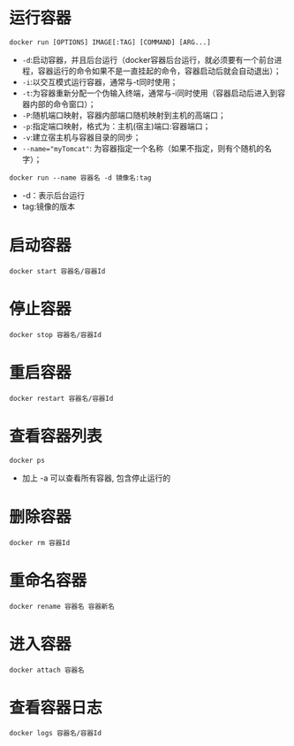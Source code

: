 # 运行容器

```
docker run [OPTIONS] IMAGE[:TAG] [COMMAND] [ARG...]
```
- `-d`:启动容器，并且后台运行（docker容器后台运行，就必须要有一个前台进程，容器运行的命令如果不是一直挂起的命令，容器启动后就会自动退出）；
- `-i`:以交互模式运行容器，通常与-t同时使用；
- `-t`:为容器重新分配一个伪输入终端，通常与-i同时使用（容器启动后进入到容器内部的命令窗口）；
- `-P`:随机端口映射，容器内部端口随机映射到主机的高端口；
- `-p`:指定端口映射，格式为：主机(宿主)端口:容器端口；
- `-v`:建立宿主机与容器目录的同步；
- `--name="myTomcat"`: 为容器指定一个名称（如果不指定，则有个随机的名字）；

```
docker run --name 容器名 -d 镜像名:tag
```

- -d：表示后台运行
- tag:镜像的版本

# 启动容器	

```
docker start 容器名/容器Id
```

# 停止容器	

```
docker stop 容器名/容器Id
```

# 重启容器	

```
docker restart 容器名/容器Id
```

# 查看容器列表

```
docker ps
```

- 加上 -a 可以查看所有容器, 包含停止运行的

# 删除容器

```
docker rm 容器Id
```

# 重命名容器

```
docker rename 容器名 容器新名
```

# 进入容器

```
docker attach 容器名
```

# 查看容器日志

```
docker logs 容器名/容器Id
```
